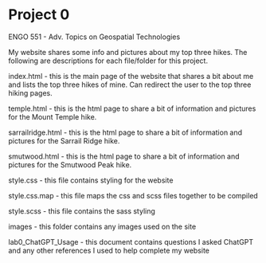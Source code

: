 # Project 0

ENGO 551 - Adv. Topics on Geospatial Technologies

My website shares some info and pictures about my top three hikes.
The following are descriptions for each file/folder for this project.

index.html - this is the main page of the website that shares a bit about me and lists the top three hikes of mine. Can redirect the user to the top three hiking pages.

temple.html - this is the html page to share a bit of information and pictures for the Mount Temple hike.

sarrailridge.html - this is the html page to share a bit of information and pictures for the Sarrail Ridge hike.

smutwood.html - this is the html page to share a bit of information and pictures for the Smutwood Peak hike.

style.css - this file contains styling for the website

style.css.map - this file maps the css and scss files together to be compiled

style.scss - this file contains the sass styling

images - this folder contains any images used on the site

lab0_ChatGPT_Usage - this document contains questions I asked ChatGPT and any other references I used to help complete my website

